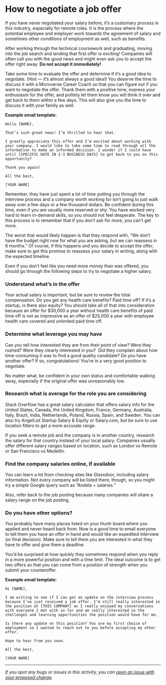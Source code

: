 # How to negotiate a job offer

If you have never negotiated your salary before, it’s a customary process in this industry, especially for remote roles. It is the process where the potential employee and employer work towards the agreement of salary and sometimes other conditions of employment as well, such as benefits.

After working through the technical coursework and graduating, moving into the job search and landing that first offer is exciting! Companies will often call you with the good news and might even ask you to accept the offer right away. **Do not accept it immediately!**

Take some time to evaluate the offer and determine if it’s a good idea to negotiate. (Hint — it’s almost always a good idea!) You deserve the time to discuss it with a Microverse Career Coach so that you can figure out if you want to negotiate the offer. Thank them with a positive tone, express your enthusiasm for the offer, and politely let them know you will think it over and get back to them within a few days. This will also give you the time to discuss it with your family as well.

**Example email template:**

```
Hello [NAME],

That’s such great news! I’m thrilled to hear that.

I greatly appreciate this offer and I’m excited about working with your company. I would like to take some time to read through all the information to make an informed decision. I wonder if I could have until [SPECIFIC DATE IN 2-3 BUSINESS DAYS] to get back to you on this opportunity?

Thank you again!

All the best,

[YOUR NAME]
```

Remember, they have just spent a lot of time putting you through the interview process and a company worth working for isn’t going to just walk away over a few days or a few thousand dollars. Be confident during this time, even if you are usually more reserved or shy. You have worked very hard to learn in-demand skills, so you should not feel desperate. The key to this process is to remember that if you don’t ask for more, you can’t get more.

The worst that would likely happen is that they respond with, “We don’t have the budget right now for what you are asking, but we can reassess in 6 months.” Of course, if this happens and you decide to accept the offer, make sure to get this promise to reassess your salary in writing, along with the expected timeline.

Even if you don’t feel like you need more money than was offered, you should go through the following steps to try to negotiate a higher salary.

### **Understand what’s in the offer**

Your actual salary is important, but be sure to review the total compensation. Do you get any health care benefits? Paid time off? If it’s a startup, is there also equity? You should take all of that into consideration because an offer for $30,000 a year without health care benefits of paid time off is not as impressive as an offer of $25,000 a year with employee health care covered and unlimited paid time off.

### **Determine what leverage you may have**

Can you tell how interested they are from their point of view? Were they rushed? Were they clearly interested in you?  Did they complain about how time-consuming it was to find a good quality candidate? Do you have another offer? If so, congratulations! You’re in a very good position to negotiate.

No matter what, be confident in your own status and comfortable walking away, especially if the original offer was unreasonably low.

### **Research what is average for the role you are considering**

Stack Overflow has a great salary calculator that offers salary info for the United States, Canada, the United Kingdom, France, Germany, Australia, Italy, Brazil, India, Netherlands, Poland, Russia, Spain, and Sweden. You can also try AngelList Startup Salary & Equity or Salary.com, but be sure to use location filters to get a more accurate range.

If you seek a remote job and the company is in another country, research the salary for that country instead of your local salary. Companies usually offer different salary ranges based on location, such as London vs Remote or San Francisco vs Medellín.

### **Find the company salaries online, if available**

You can learn a lot from checking sites like Glassdoor, including salary information. Not every company will be listed there, though, so you might try a simple Google query such as “Andela + salaries.”

Also, refer back to the job posting because many companies will share a salary range on the job posting.

### **Do you have other options?**

You probably have many places listed on your Huntr board where you applied and never heard back from. Now is a good time to email everyone to tell them you have an offer in hand and would like an expedited interview (or final decision). Make sure to tell them you are interested in what they have to offer and give them a deadline.

You’d be surprised at how quickly they sometimes respond when you reply in a more powerful position and with a time limit. The ideal outcome is to get two offers so that you can come from a position of strength when you submit your counteroffer.

**Example email template:**

```
Hi [NAME],

I am writing to see if I can get an update on the interview process because I've just received a job offer. I’m still really interested in the position at [THIS COMPANY] as I really enjoyed my conversations with everyone I met with so far and am really interested in the challenges and learning opportunities the position would have for me.

Is there any update on this position? You are my first choice of employment so I wanted to reach out to you before accepting my other offer.

Hope to hear from you soon.

All the best,

[YOUR NAME]
```


------

_If you spot any bugs or issues in this activity, you can [open an issue with your proposed change](https://github.com/microverseinc/curriculum-transversal-skills/blob/main/git-github/articles/open_issue.md)._
